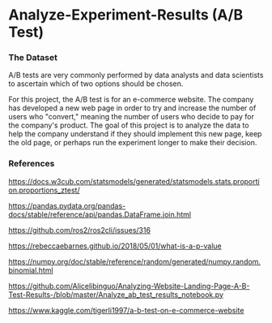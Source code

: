 # Analyze-Experiment-Results (A/B Test)

### The Dataset
A/B tests are very commonly performed by data analysts and data scientists to ascertain which of two options should be chosen.

For this project, the A/B test is for an e-commerce website. The company has developed a new web page in order to try and increase the number of users who "convert," meaning the number of users who decide to pay for the company's product. The goal of this project is to analyze the data to help the company understand if they should implement this new page, keep the old page, or perhaps run the experiment longer to make their decision.

### References

https://docs.w3cub.com/statsmodels/generated/statsmodels.stats.proportion.proportions_ztest/

https://pandas.pydata.org/pandas-docs/stable/reference/api/pandas.DataFrame.join.html

https://github.com/ros2/ros2cli/issues/316

https://rebeccaebarnes.github.io/2018/05/01/what-is-a-p-value

https://numpy.org/doc/stable/reference/random/generated/numpy.random.binomial.html

https://github.com/Alicelibinguo/Analyzing-Website-Landing-Page-A-B-Test-Results-/blob/master/Analyze_ab_test_results_notebook.py

https://www.kaggle.com/tigerli1997/a-b-test-on-e-commerce-website
